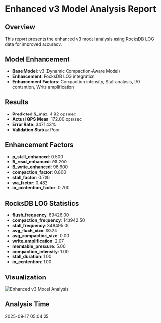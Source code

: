 # Enhanced v3 Model Analysis Report

## Overview
This report presents the enhanced v3 model analysis using RocksDB LOG data for improved accuracy.

## Model Enhancement
- **Base Model**: v3 (Dynamic Compaction-Aware Model)
- **Enhancement**: RocksDB LOG integration
- **Enhancement Factors**: Compaction intensity, Stall analysis, I/O contention, Write amplification

## Results
- **Predicted S_max**: 4.82 ops/sec
- **Actual QPS Mean**: 172.00 ops/sec
- **Error Rate**: 3471.43%
- **Validation Status**: Poor

## Enhancement Factors
- **p_stall_enhanced**: 0.500
- **B_read_enhanced**: 95.200
- **B_write_enhanced**: 96.600
- **compaction_factor**: 0.800
- **stall_factor**: 0.700
- **wa_factor**: 0.482
- **io_contention_factor**: 0.700

## RocksDB LOG Statistics
- **flush_frequency**: 69426.00
- **compaction_frequency**: 143942.50
- **stall_frequency**: 348495.00
- **avg_flush_size**: 60.74
- **avg_compaction_size**: 0.00
- **write_amplification**: 2.07
- **memtable_pressure**: 5.00
- **compaction_intensity**: 1.00
- **stall_duration**: 1.00
- **io_contention**: 1.00

## Visualization
![Enhanced v3 Model Analysis](v3_model_enhanced_analysis.png)

## Analysis Time
2025-09-17 05:04:25
